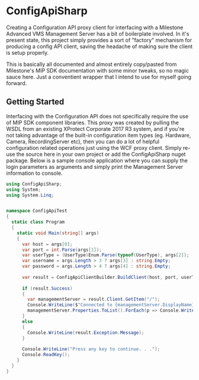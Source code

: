 # ConfigApiSharp

Creating a Configuration API proxy client for interfacing with a Milestone Advanced VMS Management Server has a bit of boilerplate involved. In it's present state, this project simply provides a sort of "factory" mechanism for producing a config API client, saving the headache of making sure the client is setup properly.

This is basically all documented and almost entirely copy/pasted from Milestone's MIP SDK documentation with some minor tweaks, so no magic sauce here. Just a conventient wrapper that I intend to use for myself going forward.

## Getting Started

Interfacing with the Configuration API does not specifically require the use of MIP SDK component libraries. This proxy was created by pulling the WSDL from an existing XProtect Corporate 2017 R3 system, and if you're not taking advantage of the built-in configuration item types (eg. Hardware, Camera, RecordingServer etc), then you can do a lot of helpful configuration related operations just using the WCF proxy client. Simply re-use the source here in your own project or add the ConfigApiSharp nuget package. Below is a sample console application where you can supply the login parameters as arguments and simply print the Management Server information to console.

```C#
using ConfigApiSharp;
using System;
using System.Linq;


namespace ConfigApiTest
{
  static class Program
  {
    static void Main(string[] args)
    {
      var host = args[0];
      var port = int.Parse(args[1]);
      var userType = (UserType)Enum.Parse(typeof(UserType), args[2]);
      var username = args.Length > 3 ? args[3] : string.Empty;
      var password = args.Length > 4 ? args[4] : string.Empty;
      
      var result = ConfigApiClientBuilder.BuildClient(host, port, userType, username, password);
      
      if (result.Success)
      {
        var managementServer = result.Client.GetItem("/");
        Console.WriteLine($"Connected to {managementServer.DisplayName}. Properties:");
        managementServer.Properties.ToList().ForEach(p => Console.WriteLine($"\t{p.DisplayName}: {p.Value}"));
      }
      else
      {
        Console.WriteLine(result.Exception.Message);
      }
      
      Console.WriteLine("Press any key to continue. . .");
      Console.ReadKey();
    }
  }
}
```
